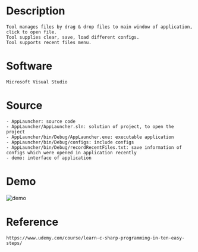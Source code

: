 # Description
    Tool manages files by drag & drop files to main window of application, click to open file. 
    Tool supplies clear, save, load different configs.
    Tool supports recent files menu.
    
# Software
    Microsoft Visual Studio

# Source
    - AppLauncher: source code
    - AppLauncher/AppLauncher.sln: solution of project, to open the project
    - AppLauncher/bin/Debug/AppLauncher.exe: executable application
    - AppLauncher/bin/Debug/configs: include configs
    - AppLauncher/bin/Debug/recordRecentFiles.txt: save information of configs which were opened in application recently
    - demo: interface of application

# Demo
   ![demo](https://github.com/danh21/CSharp_AppLauncher/assets/106261212/c14dc1cd-538f-4ecc-904a-30e87f6894bb)


# Reference
    https://www.udemy.com/course/learn-c-sharp-programming-in-ten-easy-steps/
